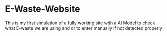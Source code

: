 # E-Waste-Website
This is my first simulation of a fully working site with a AI Model to check what E-waste we are using and or to enter manually if not detected properly
